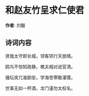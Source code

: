 # 和赵友竹呈求仁使君

**作者**: 刘黻

## 诗词内容

贤哉太守即长城，领客郊行天放晴。

鸥鸟不惊知政静，樵夫相对说官清。

骚坛突兀谁劘垒，学海苍寒敢濯缨。

世事无如一杯酒，龙门谨勿太标名。

